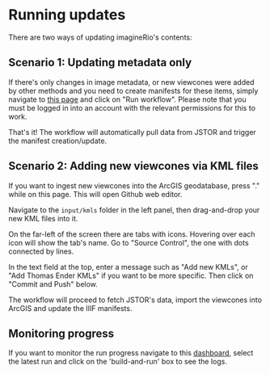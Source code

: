 # Running updates
There are two ways of updating imagineRio's contents: 

## Scenario 1: Updating metadata only
If there's only changes in image metadata, or new viewcones were added by other methods and you need to create manifests for these items, simply navigate to [this page](https://github.com/imaginerio/imaginerio-etl/actions/workflows/update.yaml) and click on "Run workflow". Please note that you must be logged in into an account with the relevant permissions for this to work.

That's it! The workflow will automatically pull data from JSTOR and trigger the manifest creation/update.

## Scenario 2: Adding new viewcones via KML files
If you want to ingest new viewcones into the ArcGIS geodatabase, press "." while on this page. This will open Github web editor. 

Navigate to the `input/kmls` folder in the left panel, then drag-and-drop your new KML files into it.

On the far-left of the screen there are tabs with icons. Hovering over each icon will show the tab's name. Go to "Source Control", the one with dots connected by lines.

In the text field at the top, enter a message such as "Add new KMLs", or "Add Thomas Ender KMLs" if you want to be more specific. Then click on "Commit and Push" below.

The workflow will proceed to fetch JSTOR's data, import the viewcones into ArcGIS and update the IIIF manifests.

## Monitoring progress

If you want to monitor the run progress navigate to this [dashboard](https://github.com/imaginerio/imaginerio-etl/actions/workflows/update.yaml), select the latest run and click on the 'build-and-run' box to see the logs.
